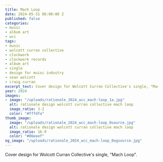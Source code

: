```yaml
---
title: Mach Loop
date: 2024-05-31 06:00:00 Z
published: false
categories:
- music
- album art
- wcc
tags:
- music
- wolcott curran collective
- clockwork
- clockwork records
- album art
- single
- design for muisc industry
- sean wolcott
- craig curran
excerpt_text: Cover design for Wolcott Curran Collective's single, "Mach Loop".
year: 2024
images:
- image: "/uploads/rationale_2024_wcc_mach-loop_1a.jpg"
  alt: rationale design wolcott curran collective mach loop
  image_ratio: 3-2
  color: "#fffdfa"
thumb_image:
  image: "/uploads/rationale_2024_wcc_mach-loop_0source.jpg"
  alt: rationale design wolcott curran collective mach loop
  image_ratio: 16-9
  color: "#86eeef"
og_image: "/uploads/rationale_2024_wcc_mach-loop_0ogsource.jpg"
---
```


Cover design for Wolcott Curran Collective's single, "Mach Loop".